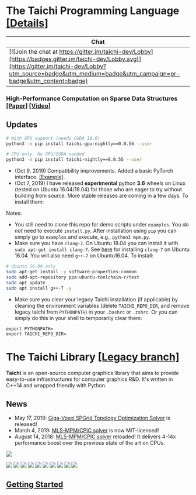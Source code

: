 # The Taichi Programming Language [[Details]](https://github.com/yuanming-hu/taichi/blob/master/lang/README.md)

| **Chat** |
|------------------|
|[![Join the chat at https://gitter.im/taichi-dev/Lobby](https://badges.gitter.im/taichi-dev/Lobby.svg)](https://gitter.im/taichi-dev/Lobby?utm_source=badge&utm_medium=badge&utm_campaign=pr-badge&utm_content=badge) |

### High-Performance Computation on Sparse Data Structures [[Paper]](http://taichi.graphics/wp-content/uploads/2019/09/taichi_lang.pdf) [[Video]](https://youtu.be/wKw8LMF3Djo)

## Updates
```bash
# With GPU support (needs CUDA 10.0)
python3 -m pip install taichi-gpu-nightly==0.0.56 --user

# CPU only. No GPU/CUDA needed
python3 -m pip install taichi-nightly==0.0.55 --user
```

 - (Oct 9, 2019) Compatibility improvements. Added a basic PyTorch interface. [[Example]](https://github.com/yuanming-hu/taichi/blob/master/examples/torch_tensor_ad.py).
 - (Oct 7, 2019) I have released **experimental** python **3.6** wheels on Linux (tested on Ubuntu 16.04/18.04) for those who are eager to try without building from source. More stable releases are coming in a few days. To install them: 

Notes: 
   - You still need to clone this repo for demo scripts under `examples`. You *do not* need to execute `install.py`.
   After installation using `pip` you can simply go to `examples` and execute, e.g., `python3 mpm.py`.
   - Make sure you have `clang-7`. On Ubuntu 18.04 you can install it with `sudo apt-get install clang-7`. See [here](https://askubuntu.com/questions/1113974/using-c17-with-clang-on-ubuntu-16-04) for installing `clang-7` on Ubuntu 16.04. You will also need `g++-7` on Ubuntu16.04. To install:
   ```bash
# Ubuntu 16.04 only
sudo apt-get install -y software-properties-common
sudo add-apt-repository ppa:ubuntu-toolchain-r/test
sudo apt update
sudo apt install g++-7 -y
   ```
   - Make sure you clear your legacy Taichi installation (if applicable) by cleaning the environment variables (delete `TAICHI_REPO_DIR`, and remove legacy taichi from `PYTHONPATH`) in your `.bashrc` or `.zshrc`. Or you can simply do this in your shell to temporarily clear them:
   ```
   export PYTHONPATH=
   export TAICHI_REPO_DIR=
   ```

<!---
| **Linux, Mac OS X** | **Windows** | Doc (WIP) | **Chat** |
|---------------------|------------------|----------------|------------------|
|[![Build Status](https://travis-ci.org/yuanming-hu/taichi.svg?branch=master)](https://travis-ci.org/yuanming-hu/taichi)|[![Build Status](https://ci.appveyor.com/api/projects/status/github/yuanming-hu/taichi?branch=master&svg=true)](https://ci.appveyor.com/project/IteratorAdvance/taichi)|[![Documentation Status](https://readthedocs.org/projects/taichi/badge/?version=latest)](http://taichi.readthedocs.io/en/latest/?badge=latest)|[![Join the chat at https://gitter.im/taichi-dev/Lobby](https://badges.gitter.im/taichi-dev/Lobby.svg)](https://gitter.im/taichi-dev/Lobby?utm_source=badge&utm_medium=badge&utm_campaign=pr-badge&utm_content=badge)|
--->


#  The Taichi Library [[Legacy branch]](https://github.com/yuanming-hu/taichi/tree/legacy)
**Taichi** is an open-source computer graphics library that aims to provide easy-to-use infrastructures for computer graphics R&D. It's written in C++14 and wrapped friendly with Python.

## News
 - May 17, 2019: [Giga-Voxel SPGrid Topology Optimization Solver](https://github.com/yuanming-hu/spgrid_topo_opt) is released!
 - March 4, 2019: [MLS-MPM/CPIC solver](https://github.com/yuanming-hu/taichi_mpm) is now MIT-licensed!
 - August 14, 2018: [MLS-MPM/CPIC solver](https://github.com/yuanming-hu/taichi_mpm) reloaded! It delivers 4-14x performance boost over the previous state of the art on CPUs.
 
<img src="https://github.com/yuanming-hu/public_files/raw/master/graphics/topopt/bird-beak.gif">

 <img src="https://github.com/yuanming-hu/public_files/raw/master/graphics/mls-mpm-cpic/water_wheel.gif"> <img src="https://github.com/yuanming-hu/public_files/raw/master/graphics/mls-mpm-cpic/sand_paddles.gif">
<img src="https://github.com/yuanming-hu/public_files/raw/master/graphics/mls-mpm-cpic/armodillo.gif" style=""> <img src="https://github.com/yuanming-hu/public_files/raw/master/graphics/mls-mpm-cpic/debris_flow.gif">
<img src="https://github.com/yuanming-hu/public_files/raw/master/graphics/mls-mpm-cpic/sand-sweep.gif"> <img src="https://github.com/yuanming-hu/public_files/raw/master/graphics/mls-mpm-cpic/sand_stir.gif">
<img src="https://github.com/yuanming-hu/public_files/raw/master/graphics/mls-mpm-cpic/bunny.gif"> <img src="https://github.com/yuanming-hu/public_files/raw/master/graphics/mls-mpm-cpic/robot_forward.gif">
<img src="https://github.com/yuanming-hu/public_files/raw/master/graphics/mls-mpm-cpic/banana.gif"> <img src="https://github.com/yuanming-hu/public_files/raw/master/graphics/mls-mpm-cpic/cheese.gif">
 
## [Getting Started](https://taichi.readthedocs.io/en/latest/installation.html#)
